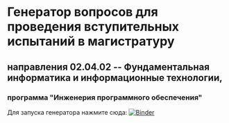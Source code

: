 # Генератор вопросов для проведения вступительных испытаний в магистратуру

## направления 02.04.02 -- Фундаментальная информатика и информационные технологии, 

### программа "Инженерия программного обеспечения"

Для запуска генератора нажмите сюда: [![Binder](https://mybinder.org/badge_logo.svg)](https://mybinder.org/v2/gh/SergeyVostokin/questions.git/HEAD?labpath=questions.ipynb) 

 
